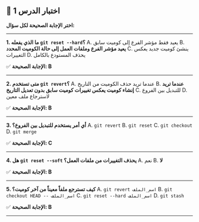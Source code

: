 ## 📝 اختبار الدرس 1
**اختر الإجابة الصحيحة لكل سؤال:**

---
**1. ما الذي يفعله `git reset --hard`؟**
A. يعيد فقط مؤشر الفرع إلى كوميت سابق
B. **يعيد مؤشر الفرع وملفات العمل إلى حالة الكوميت المحدد**
C. ينشئ كوميت جديد يعكس التغييرات
D. يحذف المستودع بالكامل

✅ **الإجابة الصحيحة: B**

---
**2. متى تستخدم `git revert`؟**
A. عندما تريد حذف الكوميت من التاريخ
B. **عندما تريد إنشاء كوميت يعكس تغييرات كوميت سابق بدون تعديل التاريخ**
C. للتبديل بين الفروع
D. لاسترجاع ملف معين

✅ **الإجابة الصحيحة: B**

---
**3. أي أمر يستخدم للتبديل بين الفروع؟**
A. `git revert`
B. `git reset`
C. `git checkout`
D. `git merge`

✅ **الإجابة الصحيحة: C**

---
**4. هل `git reset --soft` يحذف التغييرات من ملفات العمل؟**
A. نعم
B. **لا**

✅ **الإجابة الصحيحة: B**

---
**5. كيف تسترجع ملفاً معيناً من آخر كوميت؟**
A. `git revert اسم_الملف`
B. `git checkout HEAD -- اسم_الملف`
C. `git reset --hard اسم_الملف`
D. `git stash`

✅ **الإجابة الصحيحة: B**

---